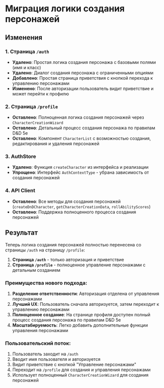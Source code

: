 # Миграция логики создания персонажей

## Изменения

### 1. Страница `/auth`
- **Удалено**: Простая логика создания персонажа с базовыми полями (имя и класс)
- **Удалено**: Диалог создания персонажа с ограниченными опциями
- **Добавлено**: Простая страница приветствия с кнопкой перехода к управлению персонажами
- **Изменено**: После авторизации пользователь видит приветствие и может перейти к профилю

### 2. Страница `/profile`
- **Оставлено**: Полноценная логика создания персонажей через `CharacterCreationWizard`
- **Оставлено**: Детальный процесс создания персонажа по правилам D&D 5e
- **Оставлено**: Компонент `CharacterList` с возможностью создания, редактирования и удаления персонажей

### 3. AuthStore
- **Удалено**: Функция `createCharacter` из интерфейса и реализации
- **Упрощено**: Интерфейс `AuthContextType` - убрана зависимость от создания персонажей

### 4. API Client
- **Оставлено**: Все методы для создания персонажей (`createDnDCharacter`, `getCharacterCreationData`, `rollAbilityScores`)
- **Оставлено**: Поддержка полноценного процесса создания персонажей

## Результат

Теперь логика создания персонажей полностью перенесена со страницы `/auth` на страницу `/profile`:

1. **Страница `/auth`** - только авторизация и приветствие
2. **Страница `/profile`** - полноценное управление персонажами с детальным созданием

### Преимущества нового подхода:

1. **Разделение ответственности**: Авторизация отделена от управления персонажами
2. **Лучший UX**: Пользователь сначала авторизуется, затем переходит к управлению персонажами
3. **Полноценное создание**: На странице профиля доступен полный процесс создания персонажа по правилам D&D 5e
4. **Масштабируемость**: Легко добавить дополнительные функции управления персонажами

### Пользовательский поток:

1. Пользователь заходит на `/auth`
2. Вводит имя пользователя и авторизуется
3. Видит приветствие с кнопкой "Управление персонажами"
4. Переходит на `/profile` для создания и управления персонажами
5. Использует полноценный `CharacterCreationWizard` для создания персонажей 